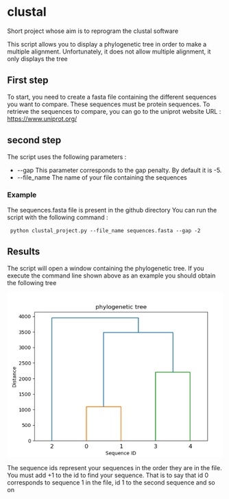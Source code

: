 # clustal
Short project whose aim is to reprogram the clustal software

This script allows you to display a phylogenetic tree in order to make a multiple alignment.
Unfortunately, it does not allow multiple alignment, it only displays the tree

## First step 

To start, you need to create a fasta file containing the different sequences you want to compare.
These sequences must be protein sequences.
To retrieve the sequences to compare, you can go to the uniprot website
URL : https://www.uniprot.org/

## second step
The script uses the following parameters : 

- --gap  This parameter corresponds to the gap penalty. By default it is -5.
- --file_name The name of your file containing the sequences

### Example

The sequences.fasta file is present in the github directory
You can run the script with the following command : 
```{R}
 python clustal_project.py --file_name sequences.fasta --gap -2
```

## Results

The script will open a window containing the phylogenetic tree.
If you execute the command line shown above as an example you should obtain the following tree

![front-page](img/phylogenetic_tree.png)


The sequence ids represent your sequences in the order they are in the file.
You must add +1 to the id to find your sequence.
That is to say that id 0 corresponds to sequence 1 in the file, id 1 to the second sequence and so on
